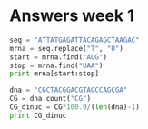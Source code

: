 # Answers week 1

```python
seq = "ATTATGAGATTACAGAGCTAAGAC"   
mrna = seq.replace("T", "U")
start = mrna.find("AUG")
stop = mrna.find("UAA")
print mrna[start:stop]
```

```python
dna = "CGCTACGGACGTAGCCAGCGA"
CG = dna.count("CG")
CG_dinuc = CG*100.0/(len(dna)-1)
print CG_dinuc
```
